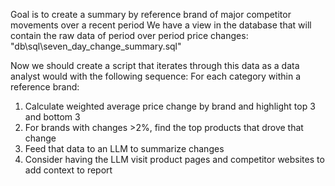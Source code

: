 Goal is to create a summary by reference brand of major competitor movements over a recent period
We have a view in the database that will contain the raw data of period over period price changes: "db\sql\seven_day_change_summary.sql"

Now we should create a script that iterates through this data as a data analyst would with the following sequence:
For each category within a reference brand:
1. Calculate weighted average price change by brand and highlight top 3 and bottom 3
2. For brands with changes >2%, find the top products that drove that change
3. Feed that data to an LLM to summarize changes
4. Consider having the LLM visit product pages and competitor websites to add context to report